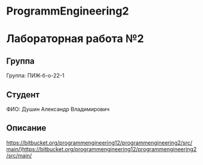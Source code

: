 # ProgrammEngineering2

# Лабораторная работа №2
## Группа
Группа: ПИЖ-б-о-22-1

## Студент
ФИО: Душин Александр Владимирович

## Описание
https://bitbucket.org/programmengineering12/programmengineering2/src/main/)https://bitbucket.org/programmengineering12/programmengineering2/src/main/
